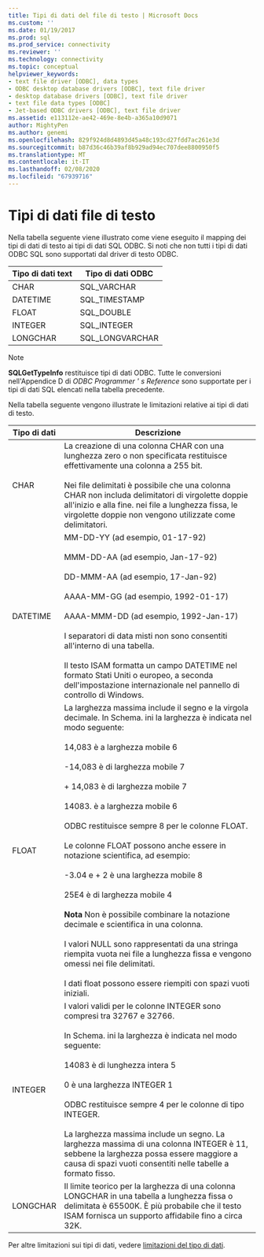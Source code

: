 ```yaml
---
title: Tipi di dati del file di testo | Microsoft Docs
ms.custom: ''
ms.date: 01/19/2017
ms.prod: sql
ms.prod_service: connectivity
ms.reviewer: ''
ms.technology: connectivity
ms.topic: conceptual
helpviewer_keywords:
- text file driver [ODBC], data types
- ODBC desktop database drivers [ODBC], text file driver
- desktop database drivers [ODBC], text file driver
- text file data types [ODBC]
- Jet-based ODBC drivers [ODBC], text file driver
ms.assetid: e113112e-ae42-469e-8e4b-a365a10d9071
author: MightyPen
ms.author: genemi
ms.openlocfilehash: 829f924d8d4893d45a48c193cd27fdd7ac261e3d
ms.sourcegitcommit: b87d36c46b39af8b929ad94ec707dee8800950f5
ms.translationtype: MT
ms.contentlocale: it-IT
ms.lasthandoff: 02/08/2020
ms.locfileid: "67939716"
---
```

# <a name="text-file-data-types"></a>Tipi di dati file di testo
Nella tabella seguente viene illustrato come viene eseguito il mapping dei tipi di dati di testo ai tipi di dati SQL ODBC. Si noti che non tutti i tipi di dati ODBC SQL sono supportati dal driver di testo ODBC.  
  
|Tipo di dati text|Tipo di dati ODBC|  
|--------------------|--------------------|  
|CHAR|SQL_VARCHAR|  
|DATETIME|SQL_TIMESTAMP|  
|FLOAT|SQL_DOUBLE|  
|INTEGER|SQL_INTEGER|  
|LONGCHAR|SQL_LONGVARCHAR|  
  
> [!NOTE]  
>  **SQLGetTypeInfo** restituisce tipi di dati ODBC. Tutte le conversioni nell'Appendice D di *ODBC Programmer ' s Reference* sono supportate per i tipi di dati SQL elencati nella tabella precedente.  
  
 Nella tabella seguente vengono illustrate le limitazioni relative ai tipi di dati di testo.  
  
|Tipo di dati|Descrizione|  
|---------------|-----------------|  
|CHAR|La creazione di una colonna CHAR con una lunghezza zero o non specificata restituisce effettivamente una colonna a 255 bit.<br /><br /> Nei file delimitati è possibile che una colonna CHAR non includa delimitatori di virgolette doppie all'inizio e alla fine. nei file a lunghezza fissa, le virgolette doppie non vengono utilizzate come delimitatori.|  
|DATETIME|MM-DD-YY (ad esempio, 01-17-92)<br /><br /> MMM-DD-AA (ad esempio, Jan-17-92)<br /><br /> DD-MMM-AA (ad esempio, 17-Jan-92)<br /><br /> AAAA-MM-GG (ad esempio, 1992-01-17)<br /><br /> AAAA-MMM-DD (ad esempio, 1992-Jan-17)<br /><br /> I separatori di data misti non sono consentiti all'interno di una tabella.<br /><br /> Il testo ISAM formatta un campo DATETIME nel formato Stati Uniti o europeo, a seconda dell'impostazione internazionale nel pannello di controllo di Windows.|  
|FLOAT|La larghezza massima include il segno e la virgola decimale. In Schema. ini la larghezza è indicata nel modo seguente:<br /><br /> 14,083 è a larghezza mobile 6<br /><br /> -14,083 è di larghezza mobile 7<br /><br /> + 14,083 è di larghezza mobile 7<br /><br /> 14083. è a larghezza mobile 6<br /><br /> ODBC restituisce sempre 8 per le colonne FLOAT.<br /><br /> Le colonne FLOAT possono anche essere in notazione scientifica, ad esempio:<br /><br /> -3.04 e + 2 è una larghezza mobile 8<br /><br /> 25E4 è di larghezza mobile 4<br /><br /> **Nota** Non è possibile combinare la notazione decimale e scientifica in una colonna.<br /><br /> I valori NULL sono rappresentati da una stringa riempita vuota nei file a lunghezza fissa e vengono omessi nei file delimitati.<br /><br /> I dati float possono essere riempiti con spazi vuoti iniziali.|  
|INTEGER|I valori validi per le colonne INTEGER sono compresi tra 32767 e 32766.<br /><br /> In Schema. ini la larghezza è indicata nel modo seguente:<br /><br /> 14083 è di lunghezza intera 5<br /><br /> 0 è una larghezza INTEGER 1<br /><br /> ODBC restituisce sempre 4 per le colonne di tipo INTEGER.<br /><br /> La larghezza massima include un segno. La larghezza massima di una colonna INTEGER è 11, sebbene la larghezza possa essere maggiore a causa di spazi vuoti consentiti nelle tabelle a formato fisso.|  
|LONGCHAR|Il limite teorico per la larghezza di una colonna LONGCHAR in una tabella a lunghezza fissa o delimitata è 65500K. È più probabile che il testo ISAM fornisca un supporto affidabile fino a circa 32K.|  
  
 Per altre limitazioni sui tipi di dati, vedere [limitazioni del tipo di dati](../../odbc/microsoft/data-type-limitations.md).

